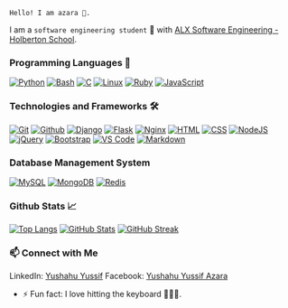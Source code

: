 ```
Hello! I am azara 👋.
```
I am a ```software engineering student``` 🚀 with [ALX Software Engineering - Holberton School](https://www.alxafrica.com/).

### Programming Languages 🔧
<a href="https://github.com/gitloper-azara/alx-higher_level_programming.git" target="_blank"><img src="https://skillicons.dev/icons?i=py" alt="Python"></a>
<a href="https://github.com/gitloper-azara/alx-system_engineering-devops.git" target="_blank"><img src="https://skillicons.dev/icons?i=bash" alt="Bash"></a>
<a href="https://github.com/gitloper-azara/alx-low_level_programming.git" target="_blank"><img src="https://skillicons.dev/icons?i=c" alt="C"></a>
<a href="https://github.com/gitloper-azara/alx-system_engineering-devops.git" target="_blank"><img src="https://skillicons.dev/icons?i=linux" alt="Linux"></a>
<a href="https://github.com/gitloper-azara/alx-system_engineering-devops/tree/master/0x06-regular_expressions" target="_blank"><img src="https://skillicons.dev/icons?i=ruby" alt="Ruby"></a>
<a href="https://github.com/gitloper-azara/alx-higher_level_programming/tree/3a0feefb6c3f3e5b793d3c65a76606d5f2adedce/0x15-javascript-web_jquery" target="_blank"><img src="https://skillicons.dev/icons?i=js" alt="JavaScript"></a>

### Technologies and Frameworks 🛠️
<a href="https://github.com/gitloper-azara/" target="_blank"><img src="https://skillicons.dev/icons?i=git" alt="Git"></a>
<a href="https://github.com/gitloper-azara/" target="_blank"><img src="https://skillicons.dev/icons?i=github" alt="Github"></a>
<a href="https://github.com/gitloper-azara/bmp_studio.git" target="_blank"><img src="https://skillicons.dev/icons?i=django" alt="Django"></a>
<a href="https://github.com/gitloper-azara/SkySync.git" target="_blank"><img src="https://skillicons.dev/icons?i=flask" alt="Flask"></a>
<a href="https://github.com/gitloper-azara/alx-system_engineering-devops.git" target="_blank"><img src="https://skillicons.dev/icons?i=nginx" alt="Nginx"></a>
<a href="https://github.com/gitloper-azara/SkySync_landing_page.git" target="_blank"><img src="https://skillicons.dev/icons?i=html" alt="HTML"></a>
<a href="https://github.com/gitloper-azara/SkySync_landing_page.git" target="_blank"><img src="https://skillicons.dev/icons?i=css" alt="CSS"></a>
<a href="https://github.com/gitloper-azara/alx-higher_level_programming.git" target="_blank"><img src="https://skillicons.dev/icons?i=nodejs" alt="NodeJS"></a>
<a href="https://github.com/gitloper-azara/alx-higher_level_programming/tree/3a0feefb6c3f3e5b793d3c65a76606d5f2adedce/0x15-javascript-web_jquery" target="_blank"><img src="https://skillicons.dev/icons?i=jquery" alt="jQuery"></a>
<a href="https://github.com/gitloper-azara/SkySync_landing_page.git" target="_blank"><img src="https://skillicons.dev/icons?i=bootstrap" alt="Bootstrap"></a>
<a href="https://vscode.dev/" target="_blank"><img src="https://skillicons.dev/icons?i=vscode" alt="VS Code"></a>
<a href="https://github.com/gitloper-azara/" target="_blank"><img src="https://skillicons.dev/icons?i=md" alt="Markdown"></a>

### Database Management System
<a href="https://github.com/gitloper-azara/alx-higher_level_programming.git" target="_blank"><img src="https://skillicons.dev/icons?i=mysql" alt="MySQL"></a>
<a href="https://github.com/gitloper-azara/alx-files_manager.git" target="_blank"><img src="https://skillicons.dev/icons?i=mongodb" alt="MongoDB"></a>
<a href="https://github.com/gitloper-azara/alx-files_manager.git" target="_blank"><img src="https://skillicons.dev/icons?i=redis" alt="Redis"></a>

### Github Stats 📈
[![Top Langs](https://github-readme-stats.vercel.app/api/top-langs/?username=gitloper-azara&layout=compact&theme=light&langs_count=12)](https://github.com/gitloper-azara/github-readme-stats)
[![GitHub Stats](https://github-readme-stats.vercel.app/api?username=gitloper-azara&show_icons=true&theme=light)](https://github.com/gitloper-azara)
[![GitHub Streak](https://streak-stats.demolab.com/?user=gitloper-azara&theme=transparent)](https://git.io/streak-stats)

### 📫 Connect with Me
LinkedIn: [Yushahu Yussif](https://www.linkedin.com/in/yushahuyussifazara/)
Facebook: [Yushahu Yussif Azara](https://www.facebook.com/yushahuazara?mibextid=ZbWKwL)

- ⚡ Fun fact: I love hitting the keyboard 🧑🏾‍💻.
